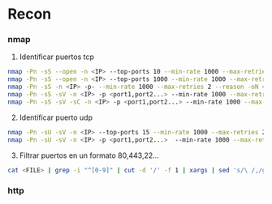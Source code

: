 # Recon
### nmap
1. Identificar puertos tcp
```bash
nmap -Pn -sS --open -n <IP> --top-ports 10 --min-rate 1000 --max-retries 2 --reason -oN <IP>-top-ports10
nmap -Pn -sS --open -n <IP> --top-ports 1000 --min-rate 1000 --max-retries 2 --reason -oN <IP>-top-ports1000
nmap -Pn -sS -n <IP> -p- --min-rate 1000 --max-retries 2 --reason -oN <IP>-tcp-all
nmap -Pn -sS -sV -n <IP> -p <port1,port2...> --min-rate 1000 --max-retries 2 --reason -oN <IP>-tcp-sV
nmap -Pn -sS -sV -sC -n <IP> -p <port1,port2...> --min-rate 1000 --max-retries 2 --reason -oN <IP>-tcp-sC
```
2. Identificar puerto udp
```bash
nmap -Pn -sU -sV -n <IP> --top-ports 15 --min-rate 1000 --max-retries 2 --reason -oN <IP>-udp-top-15
nmap -Pn -sU -sV -n <IP> -p <port1,port2...>  --min-rate 1000 --max-retries 2 --reason -oN <IP>-udp-sC
```
3. Filtrar puertos en un formato 80,443,22...
```bash
cat <FILE> | grep -i "^[0-9]" | cut -d '/' -f 1 | xargs | sed 's/\ /,/g'
```

### http







